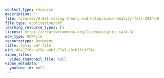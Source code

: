 ```yaml
---
content_type: resource
description: ''
file: /courses/8-821-string-theory-and-holographic-duality-fall-2014/40e27f6caf5ea0bf77a3e8f63319f714_nW4vp_upvmE.pdf
file_type: application/pdf
learning_resource_types: []
license: https://creativecommons.org/licenses/by-nc-sa/4.0/
ocw_type: OCWFile
resourcetype: Document
title: 3play pdf file
uid: 40e27f6c-af5e-a0bf-77a3-e8f63319f714
video_files:
  video_thumbnail_file: null
video_metadata:
  youtube_id: null
---
```

